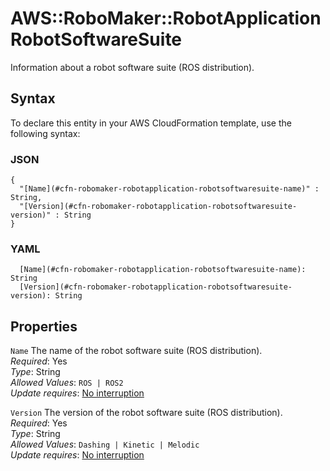 # AWS::RoboMaker::RobotApplication RobotSoftwareSuite<a name="aws-properties-robomaker-robotapplication-robotsoftwaresuite"></a>

Information about a robot software suite \(ROS distribution\)\.

## Syntax<a name="aws-properties-robomaker-robotapplication-robotsoftwaresuite-syntax"></a>

To declare this entity in your AWS CloudFormation template, use the following syntax:

### JSON<a name="aws-properties-robomaker-robotapplication-robotsoftwaresuite-syntax.json"></a>

```
{
  "[Name](#cfn-robomaker-robotapplication-robotsoftwaresuite-name)" : String,
  "[Version](#cfn-robomaker-robotapplication-robotsoftwaresuite-version)" : String
}
```

### YAML<a name="aws-properties-robomaker-robotapplication-robotsoftwaresuite-syntax.yaml"></a>

```
  [Name](#cfn-robomaker-robotapplication-robotsoftwaresuite-name): String
  [Version](#cfn-robomaker-robotapplication-robotsoftwaresuite-version): String
```

## Properties<a name="aws-properties-robomaker-robotapplication-robotsoftwaresuite-properties"></a>

`Name`  <a name="cfn-robomaker-robotapplication-robotsoftwaresuite-name"></a>
The name of the robot software suite \(ROS distribution\)\.  
*Required*: Yes  
*Type*: String  
*Allowed Values*: `ROS | ROS2`  
*Update requires*: [No interruption](https://docs.aws.amazon.com/AWSCloudFormation/latest/UserGuide/using-cfn-updating-stacks-update-behaviors.html#update-no-interrupt)

`Version`  <a name="cfn-robomaker-robotapplication-robotsoftwaresuite-version"></a>
The version of the robot software suite \(ROS distribution\)\.  
*Required*: Yes  
*Type*: String  
*Allowed Values*: `Dashing | Kinetic | Melodic`  
*Update requires*: [No interruption](https://docs.aws.amazon.com/AWSCloudFormation/latest/UserGuide/using-cfn-updating-stacks-update-behaviors.html#update-no-interrupt)